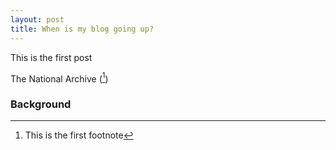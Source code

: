 ```yaml
---
layout: post
title: When is my blog going up?
---
```

This is the first post

The National Archive ([^1])

### Background

[^1]: This is the first footnote


